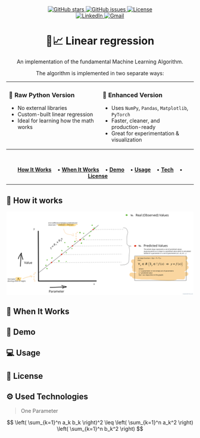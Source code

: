<div align="center">
  <a href="https://github.com/antonio-backnotfront/linear-regression/stargazers">
    <img src="https://img.shields.io/github/stars/antonio-backnotfront/linear-regression?style=for-the-badge" alt="GitHub stars">
  </a>
  <a href="https://github.com/antonio-backnotfront/linear-regression/issues">
    <img src="https://img.shields.io/github/issues/antonio-backnotfront/linear-regression.svg?style=for-the-badge" alt="GitHub issues">
  </a>
  <a href="https://github.com/antonio-backnotfront/linear-regression/blob/main/LICENSE.txt">
    <img src="https://img.shields.io/github/license/antonio-backnotfront/linear-regression.svg?style=for-the-badge" alt="License">
  </a>
<br>
<a href="https://linkedin.com/in/anton-solianyk-906453221">
  <img src="https://img.shields.io/badge/🔗%20LinkedIn-Connect-blue?style=for-the-badge&logo=linkedin&logoColor=white" alt="LinkedIn">
</a>

  <a href="mailto:solyanicks@gmail.com">
    <img src="https://img.shields.io/badge/Email-solyanicks%40gmail.com-D14836?style=for-the-badge&logo=gmail&logoColor=white" alt="Gmail">
  </a>
</div>



<h1 align="center">🤖📈 Linear regression</h1>
<p align="center">An implementation of the fundamental Machine Learning Algorithm.</p>
<p align="center">The algorithm is implemented in two separate ways:</p>

<table align="center">
<tr>
<td width="50%" valign="top">

<h3> 🐍 Raw Python Version </h3>

- No external libraries
- Custom-built linear regression
- Ideal for learning how the math works
</td>
<td  width="50%" valign="top">

<h3> 🚀 Enhanced Version </h3>

- Uses `NumPy`, `Pandas`, `Matplotlib`, `PyTorch`  
- Faster, cleaner, and production-ready  
- Great for experimentation & visualization

</td>
</tr>
</table>

<br/>
<p align="center">
  <a href="#-how-it-works" style="padding-right: 12px;"><strong>How It Works</strong></a> •
  <a href="#-when-it-works" style="padding-right: 12px;"><strong>When It Works</strong></a> •
  <a href="#-demo" style="padding-right: 12px;"><strong>Demo</strong></a> •
  <a href="#-usage" style="padding-right: 12px;"><strong>Usage</strong></a> •
  <a href="#-technologies-used" style="padding-right: 12px;"><strong>Tech</strong></a> •
  <a href="#-license" style="padding-right: 12px;"><strong>License</strong></a>
</p>

---

## 📝 How it works


![img](.github/images/linear-regression-pic.png)

## 🧠 When It Works
## 📱 Demo
## 💻 Usage
## 📄 License
## ⚙️ Used Technologies

> One Parameter


$$
\left( \sum_{k=1}^n a_k b_k \right)^2 \leq \left( \sum_{k=1}^n a_k^2 \right) \left( \sum_{k=1}^n b_k^2 \right)
$$